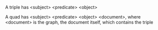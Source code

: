 A triple has \<subject\> \<predicate\> \<object\>

A quad has \<subject\> \<predicate\> \<object\> \<document\>, where \<document\> is the graph, the document itself, which contains the triple
